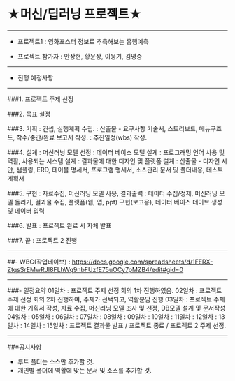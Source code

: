 ﻿★머신/딥러닝 프로젝트★
========================
***
- 프로젝트1 : 영화포스터 정보로 추측해보는 흥행예측

- 프로젝트 참가자 : 안장현, 황윤상, 이웅기, 김명중
***

- 진행 예정사항
--------------

###1. 프로젝트 주제 선정

###2. 목표 설정 

###3. 기획
 : 컨셉, 실행계획 수립.
 : 산출물 - 요구사항 기술서, 스토리보드, 메뉴구조도, 착수/중간/완료 보고서 작성.
 : 추진일정(wbs) 작성.

###4. 설계
 : 머신러닝 모델 선정
 : 데이터 베이스 모델 설계
 : 프로그래밍 언어 사용 및 역활, 사용되는 시스템 설계
 : 결과물에 대한 디자인 및 플랫폼 설계 
 : 산출물 - 디자인 시안, 샘플링, ERD, 테이블 명세서, 프로그램 명세서, 소스관리 문서 및 폴더내용, 테스트 계획서

###5. 구현 
 : 자료수집, 머신러닝 모델 사용, 결과출력
 : 데이터 수집/정제, 머신러닝 모델 돌리기, 결과물 수집, 플랫폼(웹, 앱, ppt) 구현(보고용), 데이터 베이스 테이브 생성 및 데이터 입력

###6. 발표
 : 프로젝트 완료 시 자체 발표

###7. 끝
 : 프로젝트 2 진행
***

##- WBC(작업테이브) : https://docs.google.com/spreadsheets/d/1FERX-ZtqsSrEMwRJI8FLhWq9nbFUzfE75uOCy7pMZB4/edit#gid=0
***
###- 일정요약
  01일차 : 프로젝트 주제 선정 회의 1차 진행하였음.
  02일차 : 프로젝트 주제 선정 회의 2차 진행하여, 주제가 선택되고, 역활분담 진행
  03일차 : 프로젝트 주제에 대한 기획서 작성, 자료 수집, 머신러닝 모델 조사 및 선정, DB모델 설계 및 문서작성
  04일차 :
  05일차 :
  06일차 :
  07일차 :
  08일차 :
  09일차 :
  10일차 :
  11일차 :
  12일차 :
  13일차 :
  14일차 :
  15일차 : 프로젝트 결과물 발표 / 프로젝트 종료 / 프로젝트 2 주제 선정.
***

##※공지사항

- 루트 폴더는 소스만 추가할 것.
- 개인별 폴더에 역활에 맞는 문서 및 소스를 추가할 것.